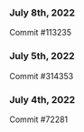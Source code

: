 ### July 8th, 2022

Commit #113235

### July 5th, 2022

Commit #314353


### July 4th, 2022

Commit #72281
